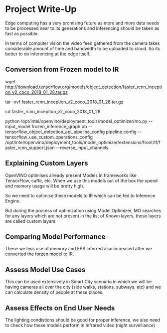 # Project Write-Up

Edge computing has a very promising future as more and more data needs to be processed near to its generations and inferencing should be taken as fast as possible.

In terms of computer vision the video feed gathered from the camera takes considerable amount of time and bandwidth to be uploaded to cloud. So its better to do inferencing at the edge itself.

## Conversion from Frozen model to IR

wget http://download.tensorflow.org/models/object_detection/faster_rcnn_inception_v2_coco_2018_01_28.tar.gz

tar -xvf faster_rcnn_inception_v2_coco_2018_01_28.tar.gz

cd faster_rcnn_inception_v2_coco_2018_01_28

python /opt/intel/openvino/deployment_tools/model_optimizer/mo.py --input_model frozen_inference_graph.pb --tensorflow_object_detection_api_pipeline_config pipeline.config --tensorflow_use_custom_operations_config /opt/intel/openvino/deployment_tools/model_optimizer/extensions/front/tf/faster_rcnn_support.json --reverse_input_channels

## Explaining Custom Layers

OpenVINO optimises already present Models in frameworks like TensorFlow, caffe, etc. When we use this models out of the box the speed and memory usage will be pretty high.

So we need to optimise these models to IR which can be fed to Inference Engine.

But during the process of optimization using Model Optimizer, MO searches for any layers which are not present in the list of Known layers, those layers are called custom layers

## Comparing Model Performance

These we less use of memory and FPS inferred also increased after we converted the forzen model to IR.

## Assess Model Use Cases

This can be used extensively in Smart City scenario in which we will be having cameras all over the city (side walks, stations, subways, etc) and we can calculate density of people at these places.

## Assess Effects on End User Needs

The lighting condistions should be good for proper inference, we also need to check how these models perform in Infrared video (night survelliance)
